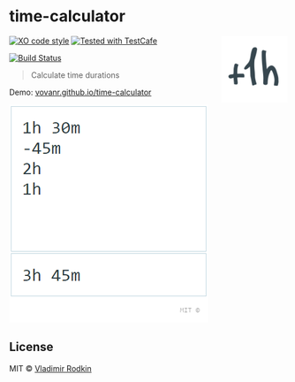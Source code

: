 # time-calculator

<img align="right" width="120" height="120"
     src="./logo.svg" alt="Time Calculator logo">

[![XO code style][codestyle-image]][codestyle-url]
[![Tested with TestCafe][testcafe-image]][testcafe-url]

[![Build Status][build-image]][build-url]

> Calculate time durations

Demo: [vovanr.github.io/time-calculator][demo]

![](preview.png)

## License
MIT © [Vladimir Rodkin](https://github.com/VovanR)

[demo]: https://vovanr.github.io/time-calculator

[codestyle-url]: https://github.com/xojs/xo
[codestyle-image]: https://img.shields.io/badge/code_style-XO-5ed9c7.svg?style=flat-square

[testcafe-url]: https://github.com/DevExpress/testcafe
[testcafe-image]: https://img.shields.io/badge/tested%20with-TestCafe-2fa4cf.svg?style=flat-square

[build-url]: https://github.com/VovanR/time-calculator/actions?query=workflow%3A%22End-to-End+Tests%22
[build-image]: https://img.shields.io/github/workflow/status/VovanR/time-calculator/End-to-End%20Tests?style=flat-square
